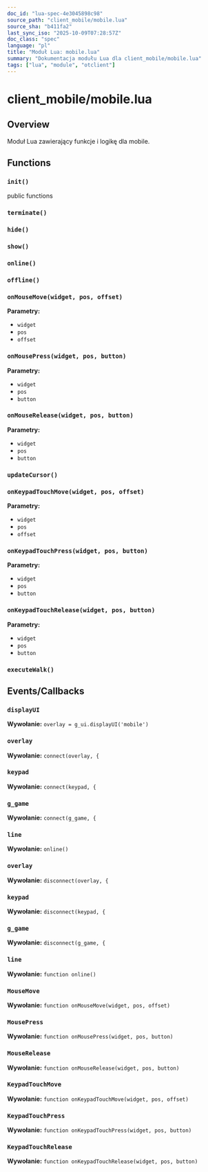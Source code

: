 ```yaml
---
doc_id: "lua-spec-4e3045898c98"
source_path: "client_mobile/mobile.lua"
source_sha: "b411fa2"
last_sync_iso: "2025-10-09T07:28:57Z"
doc_class: "spec"
language: "pl"
title: "Moduł Lua: mobile.lua"
summary: "Dokumentacja modułu Lua dla client_mobile/mobile.lua"
tags: ["lua", "module", "otclient"]
---
```


# client_mobile/mobile.lua

## Overview

Moduł Lua zawierający funkcje i logikę dla mobile.

## Functions

### `init()`

public functions

### `terminate()`

### `hide()`

### `show()`

### `online()`

### `offline()`

### `onMouseMove(widget, pos, offset)`

**Parametry:**

- `widget`
- `pos`
- `offset`

### `onMousePress(widget, pos, button)`

**Parametry:**

- `widget`
- `pos`
- `button`

### `onMouseRelease(widget, pos, button)`

**Parametry:**

- `widget`
- `pos`
- `button`

### `updateCursor()`

### `onKeypadTouchMove(widget, pos, offset)`

**Parametry:**

- `widget`
- `pos`
- `offset`

### `onKeypadTouchPress(widget, pos, button)`

**Parametry:**

- `widget`
- `pos`
- `button`

### `onKeypadTouchRelease(widget, pos, button)`

**Parametry:**

- `widget`
- `pos`
- `button`

### `executeWalk()`

## Events/Callbacks

### `displayUI`

**Wywołanie:** `overlay = g_ui.displayUI('mobile')`

### `overlay`

**Wywołanie:** `connect(overlay, {`

### `keypad`

**Wywołanie:** `connect(keypad, {`

### `g_game`

**Wywołanie:** `connect(g_game, {`

### `line`

**Wywołanie:** `online()`

### `overlay`

**Wywołanie:** `disconnect(overlay, {`

### `keypad`

**Wywołanie:** `disconnect(keypad, {`

### `g_game`

**Wywołanie:** `disconnect(g_game, {`

### `line`

**Wywołanie:** `function online()`

### `MouseMove`

**Wywołanie:** `function onMouseMove(widget, pos, offset)`

### `MousePress`

**Wywołanie:** `function onMousePress(widget, pos, button)`

### `MouseRelease`

**Wywołanie:** `function onMouseRelease(widget, pos, button)`

### `KeypadTouchMove`

**Wywołanie:** `function onKeypadTouchMove(widget, pos, offset)`

### `KeypadTouchPress`

**Wywołanie:** `function onKeypadTouchPress(widget, pos, button)`

### `KeypadTouchRelease`

**Wywołanie:** `function onKeypadTouchRelease(widget, pos, button)`
